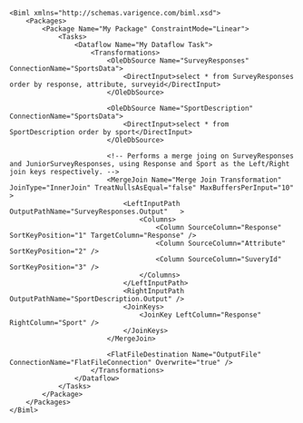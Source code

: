 	<Biml xmlns="http://schemas.varigence.com/biml.xsd">	    <Packages>	        <Package Name="My Package" ConstraintMode="Linear">	            <Tasks>			                <Dataflow Name="My Dataflow Task">	                    <Transformations>							<OleDbSource Name="SurveyResponses" ConnectionName="SportsData">								<DirectInput>select * from SurveyResponses order by response, attribute, surveyid</DirectInput>			                </OleDbSource>														<OleDbSource Name="SportDescription" ConnectionName="SportsData">								<DirectInput>select * from SportDescription order by sport</DirectInput>			                </OleDbSource>													<!-- Performs a merge joing on SurveyResponses and JuniorSurveyResponses, using Response and Sport as the Left/Right join keys respectively. -->							<MergeJoin Name="Merge Join Transformation" JoinType="InnerJoin" TreatNullsAsEqual="false" MaxBuffersPerInput="10" >	    						<LeftInputPath OutputPathName="SurveyResponses.Output"   >									<Columns>	                                    <Column SourceColumn="Response" SortKeyPosition="1" TargetColumn="Response" />	                                    <Column SourceColumn="Attribute" SortKeyPosition="2" />	                                    <Column SourceColumn="SuveryId" SortKeyPosition="3" />									</Columns>								</LeftInputPath>								<RightInputPath OutputPathName="SportDescription.Output" />								<JoinKeys>	                                <JoinKey LeftColumn="Response" RightColumn="Sport" />								</JoinKeys>							</MergeJoin>														<FlatFileDestination Name="OutputFile" ConnectionName="FlatFileConnection" Overwrite="true" />	                    </Transformations>	                </Dataflow>	            </Tasks>	        </Package>	    </Packages>	</Biml>
